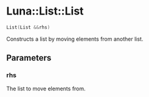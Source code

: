 # Luna::List::List

```c++
List(List &&rhs)
```

Constructs a list by moving elements from another list. 



## Parameters
### rhs
The list to move elements from. 

